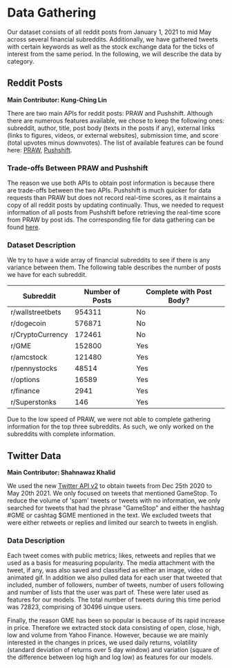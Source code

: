 # Data Gathering

Our dataset consists of all reddit posts from January 1, 2021 to mid May across several financial subreddits. Additionally, we have gathered tweets with certain keywords as well as the stock exchange data for the ticks of interest from the same period. In the following, we will describe the data by category.

## Reddit Posts 

**Main Contributor: Kung-Ching Lin**

There are two main APIs for reddit posts: PRAW and Pushshift. Although there are numerous features available, we chose to keep the following ones: subreddit, author, title, post body (texts in the posts if any), external links (links to figures, videos, or external websites), submission time, and score (total upvotes minus downvotes). The list of available features can be found here: [PRAW](https://praw.readthedocs.io/en/latest/code_overview/models/submission.html), [Pushshift](https://github.com/pushshift/api).

### Trade-offs Between PRAW and Pushshift

The reason we use both APIs to obtain post information is because there are trade-offs between the two APIs. Pushshift is much quicker for data requests than PRAW but does not record real-time scores, as it maintains a copy of all reddit posts by updating continually. Thus, we needed to request information of all posts from Pushshift before retrieving the real-time score from PRAW by post ids. The corresponding file for data gathering can be found [here](https://github.com/kungchinglin/erdos_bootcamp_2021/blob/main/01_data_gathering/Data_gathering.ipynb).

### Dataset Description

We try to have a wide array of financial subreddits to see if there is any variance between them. The following table describes the number of posts we have for each subreddit. 

| Subreddit   | Number of Posts | Complete with Post Body?|
| ----------- | -----------     | ------------------- |
| r/wallstreetbets      | 954311           | No |
| r/dogecoin   | 576871        | No|
| r/CryptoCurrency   | 172461        | No|
| r/GME   | 152800        | Yes|
| r/amcstock   | 121480        | Yes|
| r/pennystocks   | 48514        | Yes|
| r/options   | 16589        | Yes|
| r/finance   | 2941        | Yes|
| r/Superstonks   | 146       | Yes|

Due to the low speed of PRAW, we were not able to complete gathering information for the top three subreddits. As such, we only worked on the subreddits with complete information.

## Twitter Data 
**Main Contributor: Shahnawaz Khalid**

We used the new [Twitter API v2](https://developer.twitter.com/en/docs/twitter-api) to obtain tweets from Dec 25th 2020 to May 20th 2021. We only focused on tweets that mentioned GameStop. To reduce the volume of 'spam' tweets or tweets with no information, we only searched for tweets that had the phrase "GameStop" and either the hashtag #GME or cashtag $GME mentioned in the text. We excluded tweets that were either retweets or replies and limited our search to tweets in english.

### Data Description

Each tweet comes with public metrics; likes, retweets and replies that we used as a basis for measuring popularity. The media attachment with the tweet, if any, was also saved and classified as either an image, video or animated gif. In addition we also pulled data for each user that tweeted that included, number of followers, number of tweets, number of users following and number of lists that the user was part of. These were later used as features for our models. The total number of tweets during this time period was 72823, comprising of 30496 uinque users. 

Finally, the reason GME has been so popular is because of its rapid increase in price. Therefore we extracted stock data consisting of open, close, high, low and volume from Yahoo Finance. However, because we are mainly interested in the changes in prices, we used daily returns, volatility (standard deviation of returns over 5 day window) and variation (square of the difference between log high and log low) as features for our models. 




